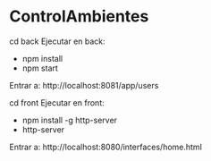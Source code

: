 # ControlAmbientes

cd back
Ejecutar en back:
- npm install
- npm start

Entrar a:
http://localhost:8081/app/users

cd front
Ejecutar en front:
- npm install -g http-server
- http-server

Entrar a:
http://localhost:8080/interfaces/home.html